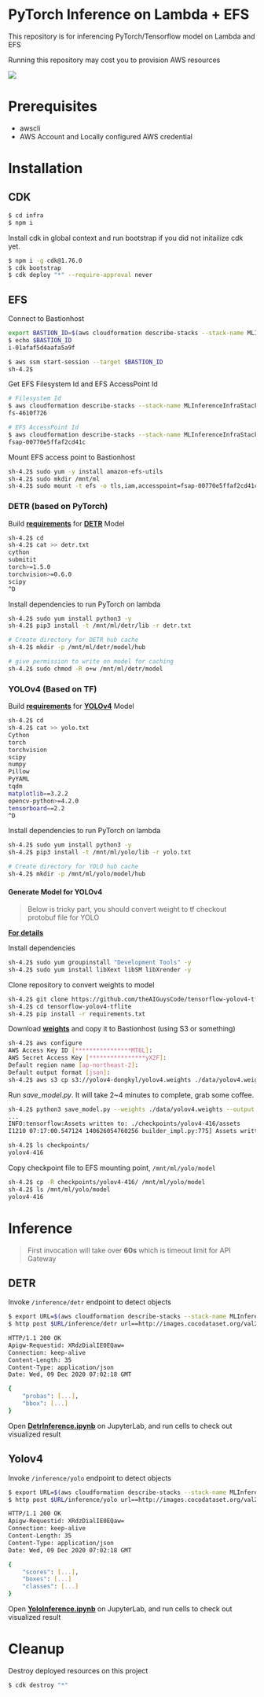 # PyTorch Inference on Lambda + EFS

This repository is for inferencing PyTorch/Tensorflow model on Lambda and EFS

Running this repository may cost you to provision AWS resources

<img src="img/architecture.png"/>

# Prerequisites

- awscli
- AWS Account and Locally configured AWS credential

# Installation

## CDK

```bash
$ cd infra
$ npm i
```

Install cdk in global context and run bootstrap if you did not initailize cdk yet.
```bash
$ npm i -g cdk@1.76.0
$ cdk bootstrap
$ cdk deploy "*" --require-approval never
```

## EFS
Connect to Bastionhost

```bash
export BASTION_ID=$(aws cloudformation describe-stacks --stack-name MLInferenceInfraStack --query "Stacks[0].Outputs[?ExportName=='BastionHostId'].OutputValue" --output text)
$ echo $BASTION_ID
i-01afaf5d4aafa5a9f

$ aws ssm start-session --target $BASTION_ID
sh-4.2$
```

Get EFS Filesystem Id and EFS AccessPoint Id

```bash
# Filesystem Id
$ aws cloudformation describe-stacks --stack-name MLInferenceInfraStack --query "Stacks[0].Outputs[?ExportName=='FilesystemId'].OutputValue" --output text
fs-4610f726

# EFS AccessPoint Id
$ aws cloudformation describe-stacks --stack-name MLInferenceInfraStack --query "Stacks[0].Outputs[?ExportName=='AccessPointId'].OutputValue" --output text
fsap-00770e5ffaf2cd41c
```

Mount EFS access point to Bastionhost

```bash
sh-4.2$ sudo yum -y install amazon-efs-utils
sh-4.2$ sudo mkdir /mnt/ml
sh-4.2$ sudo mount -t efs -o tls,iam,accesspoint=fsap-00770e5ffaf2cd41c fs-4610f726: /mnt/ml
```

### DETR (based on PyTorch)

Build [**requirements**](deps/detr.txt) for [**DETR**](https://github.com/facebookresearch/detr) Model

```bash
sh-4.2$ cd
sh-4.2$ cat >> detr.txt
cython
submitit
torch>=1.5.0
torchvision>=0.6.0
scipy
^D
```

Install dependencies to run PyTorch on lambda

```bash
sh-4.2$ sudo yum install python3 -y
sh-4.2$ pip3 install -t /mnt/ml/detr/lib -r detr.txt

# Create directory for DETR hub cache
sh-4.2$ mkdir -p /mnt/ml/detr/model/hub

# give permission to write on model for caching
sh-4.2$ sudo chmod -R o+w /mnt/ml/detr/model
```

### YOLOv4 (Based on TF)
Build [**requirements**](deps/yolo.txt) for [**YOLOv4**](https://github.com/theAIGuysCode/tensorflow-yolov4-tflite/) Model
```bash
sh-4.2$ cd
sh-4.2$ cat >> yolo.txt
Cython
torch
torchvision
scipy
numpy
Pillow
PyYAML
tqdm
matplotlib==3.2.2
opencv-python>=4.2.0
tensorboard==2.2
^D
```

Install dependencies to run PyTorch on lambda

```bash
sh-4.2$ sudo yum install python3 -y
sh-4.2$ pip3 install -t /mnt/ml/yolo/lib -r yolo.txt

# Create directory for YOLO hub cache
sh-4.2$ mkdir -p /mnt/ml/yolo/model/hub

```

#### Generate Model for YOLOv4

> Below is tricky part, you should convert weight to tf checkout protobuf file for YOLO

[**For details**](https://github.com/theAIGuysCode/tensorflow-yolov4-tflite/)

Install dependencies

```bash
sh-4.2$ sudo yum groupinstall "Development Tools" -y
sh-4.2$ sudo yum install libXext libSM libXrender -y
```

Clone repository to convert weights to model

```bash
sh-4.2$ git clone https://github.com/theAIGuysCode/tensorflow-yolov4-tflite/
sh-4.2$ cd tensorflow-yolov4-tflite
sh-4.2$ pip install -r requirements.txt
```

Download [**weights**](https://drive.google.com/open?id=1cewMfusmPjYWbrnuJRuKhPMwRe_b9PaT) and copy it to Bastionhost (using S3 or something)

```bash
sh-4.2$ aws configure
AWS Access Key ID [****************MT6L]: 
AWS Secret Access Key [****************yX2F]: 
Default region name [ap-northeast-2]: 
Default output format [json]:
sh-4.2$ aws s3 cp s3://yolov4-dongkyl/yolov4.weights ./data/yolov4.weights
```

Run *save_model.py*. It will take 2~4 minutes to complete, grab some coffee.

```bash
sh-4.2$ python3 save_model.py --weights ./data/yolov4.weights --output ./checkpoints/yolov4-416 --input_size 416 --model yolov4
...
INFO:tensorflow:Assets written to: ./checkpoints/yolov4-416/assets
I1210 07:17:00.547124 140626054760256 builder_impl.py:775] Assets written to: ./checkpoints/yolov4-416/assets

sh-4.2$ ls checkpoints/
yolov4-416
```

Copy checkpoint file to EFS mounting point, `/mnt/ml/yolo/model`

```bash
sh-4.2$ cp -R checkpoints/yolov4-416/ /mnt/ml/yolo/model 
sh-4.2$ ls /mnt/ml/yolo/model
yolov4-416
```

# Inference

> First invocation will take over **60s** which is timeout limit for API Gateway

## DETR

Invoke `/inference/detr` endpoint to detect objects

```bash
$ export URL=$(aws cloudformation describe-stacks --stack-name MLInferenceInfraStack --query "Stacks[0].Outputs[?ExportName=='HttpApiUrl'].OutputValue" --output text)
$ http post $URL/inference/detr url==http://images.cocodataset.org/val2017/000000039769.jpg

HTTP/1.1 200 OK
Apigw-Requestid: XRdzDialIE0EQaw=
Connection: keep-alive
Content-Length: 35
Content-Type: application/json
Date: Wed, 09 Dec 2020 07:02:18 GMT

{
    "probas": [...],
    "bbox": [...]
}
```

Open [**DetrInference.ipynb**](DetrInference.ipynb) on JupyterLab, and run cells to check out visualized result

## Yolov4

Invoke `/inference/yolo` endpoint to detect objects

```bash
$ export URL=$(aws cloudformation describe-stacks --stack-name MLInferenceInfraStack --query "Stacks[0].Outputs[?ExportName=='HttpApiUrl'].OutputValue" --output text)
$ http post $URL/inference/yolo url==http://images.cocodataset.org/val2017/000000039769.jpg

HTTP/1.1 200 OK
Apigw-Requestid: XRdzDialIE0EQaw=
Connection: keep-alive
Content-Length: 35
Content-Type: application/json
Date: Wed, 09 Dec 2020 07:02:18 GMT

{
    "scores": [...],
    "boxes": [...]
    "classes": [...]
}
```

Open [**YoloInference.ipynb**](YoloInference.ipynb) on JupyterLab, and run cells to check out visualized result

# Cleanup

Destroy deployed resources on this project

```bash
$ cdk destroy "*"
```
